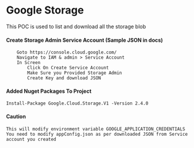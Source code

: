 # Google Storage
This POC is used to list and download all the storage blob

#### Create Storage Admin Service Account (Sample JSON in docs)
```
	Goto https://console.cloud.google.com/
	Navigate to IAM & admin > Service Account
	In Screen
		Click On Create Service Account
		Make Sure you Provided Storage Admin
		Create Key and download JSON
```

#### Added Nuget Packages To Project
```
Install-Package Google.Cloud.Storage.V1 -Version 2.4.0
```
#### Caution
	This will modify environment variable GOOGLE_APPLICATION_CREDENTIALS
	You need to modify appConfig.json as per downloaded JSON from Service account you created
